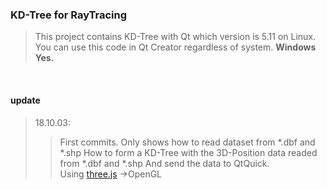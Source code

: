 ### KD-Tree for RayTracing

> This project contains KD-Tree with Qt which version is 5.11 on Linux.
> You can use this code in Qt Creator regardless of system. **Windows Yes.**
<br>

#### update
> 18.10.03:
> > First commits. Only shows how to read dataset from *.dbf and *.shp
> > How to form a KD-Tree with the 3D-Position data readed from *.dbf and *.shp
> > And send the data to QtQuick.<br/>
> > Using [three.js](https://threejs.org/) ->OpenGL
